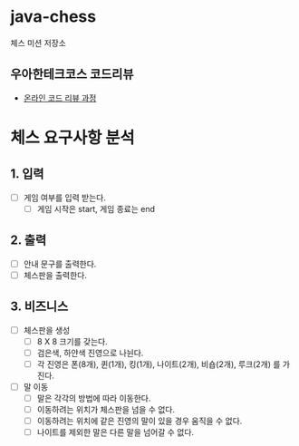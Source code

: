 # java-chess

체스 미션 저장소

## 우아한테크코스 코드리뷰

- [온라인 코드 리뷰 과정](https://github.com/woowacourse/woowacourse-docs/blob/master/maincourse/README.md)

# 체스 요구사항 분석

## 1. 입력

- [ ]  게임 여부를 입력 받는다.
    - [ ]  게임 시작은 start, 게임 종료는 end

## 2. 출력

- [ ]  안내 문구를 출력한다.
- [ ]  체스판을 출력한다.

## 3. 비즈니스

- [ ]  체스판을 생성
    - [ ]  8 X 8 크기를 갖는다.
    - [ ]  검은색, 하얀색 진영으로 나뉜다.
    - [ ]  각 진영은 폰(8개), 퀸(1개), 킹(1개), 나이트(2개), 비숍(2개), 루크(2개) 를 가진다.
- [ ]  말 이동
    - [ ]  말은 각각의 방법에 따라 이동한다.
    - [ ]  이동하려는 위치가 체스판을 넘을 수 없다.
    - [ ]  이동하려는 위치에 같은 진영의 말이 있을 경우 움직을 수 없다.
    - [ ]  나이트를 제외한 말은 다른 말을 넘어갈 수 없다.
